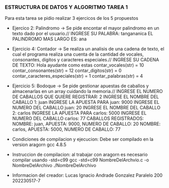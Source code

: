 ### ESTRUCTURA DE DATOS Y ALGORITMO TAREA 1
Para esta tarea se pidio realizar 3 ejercicos de los 5 propuestos

- Ejercico 2: Palindromo ->
Se pide encontar el mayor palindromo en un texto dado por el usuario.//
INGRESE SU PALABRA: tangananica
EL PALINDROMO MAS LARGO ES: ana

- Ejercicio 4: Contador ->
Se realiza un analisis de una cadena de texto, el cual el programa realiza una cuenta de la cantidad de
vocales, consonantes, digitos y caracteres especiales.//
INGRESE SU CADENA DE TEXTO:
Hola ayudante como estas
contar_vocales(str) = 10
contar_consonantes(str) = 12
contar_digitos(str) = 0
contar_caracteres_especiales(str) = 1
contar_palabras(str) = 4

- Ejercicio 5: Bodoque ->
Se pide gestionar apuestas de caballos y almacenarlas en un array cuidando la memoria.//
INGRESE EL NUMERO DE CABALLOS QUE QUIERE REGISTRAR: 2
INGRESE EL NOMBRE DEL CABALLO 1: juan
INGRESE LA APUESTA PARA juan: 9000
INGRESE EL NUMERO DEL CABALLO juan: 20
INGRESE EL NOMBRE DEL CABALLO 2: carlos
INGRESE LA APUESTA PARA carlos: 5000
INGRESE EL NUMERO DEL CABALLO carlos: 77
CABALLOS REGISTRADOS:
NOMBRE: juan, APUESTA: 9000, NUMERO DE CABALLO: 20
NOMBRE: carlos, APUESTA: 5000, NUMERO DE CABALLO: 77


-  Condiciones de compilacion y ejecucion:
Debe ser compilado en la version aragorn gcc 4.8.5

- Instruccion de compilacion:
al trabajar con aragorn es necesario compilar usando -std=c99
gcc -std=c99 NombreDelArchvio.c -o NombreDelArchivo
./NombreDelArchivo

-  Informacion del creador:
Lucas Ignacio Andrade Gonzalez 
Paralelo 200
202230517-7

<!---
ZeLukinha/ZeLukinha is a ✨ special ✨ repository because its `README.md` (this file) appears on your GitHub profile.
You can click the Preview link to take a look at your changes.
--->
